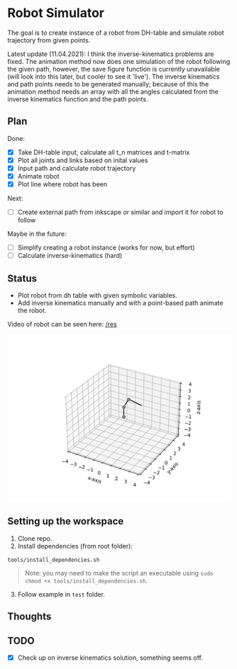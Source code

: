 # Robot Simulator
The goal is to create instance of a robot from DH-table and simulate robot trajectory from given points.

Latest update (11.04.2021):
I think the inverse-kinematics problems are fixed. The animation method now does one simulation of the robot following the given path, however, the save figure function is currently unavailable (will look into this later, but cooler to see it 'live'). The inverse kinematics and path points needs to be generated manually; because of this the animation method needs an array with all the angles calculated from the inverse kinematics function and the path points.

## Plan
Done:
- [x] Take DH-table input, calculate all t_n matrices and t-matrix
- [x] Plot all joints and links based on inital values
- [x] Input path and calculate robot trajectory
- [x] Animate robot
- [x] Plot line where robot has been

Next:
- [ ] Create external path from inkscape or similar and import it for robot to follow

Maybe in the future:
- [ ] Simplify creating a robot instance (works for now, but effort)
- [ ] Calculate inverse-kinematics (hard)

## Status
* Plot robot from dh table with given symbolic variables.
* Add inverse kinematics manually and with a point-based path animate the robot.

Video of robot can be seen here: [/res](res)

![](https://github.com/martinmaeland/Robot_Simulator/blob/master/res/robot_example.png)

## Setting up the workspace

1. Clone repo.
2. Install dependencies (from root folder):
```
tools/install_dependencies.sh
```
> Note: you may need to make the script an executable using `sudo chmod +x tools/install_dependencies.sh`.

3. Follow example in `test` folder.

## Thoughts

## TODO
- [x] Check up on inverse kinematics solution, something seems off.
